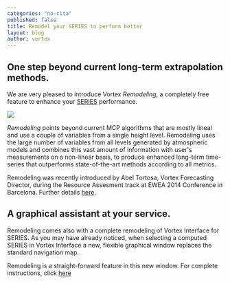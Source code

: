 ```yaml
---
categories: "no-cita"
published: false
title: Remodel your SERIES to perform better
layout: blog
author: vortex
---
```


## One step beyond current long-term extrapolation methods.

We are very pleased to introduce Vortex _Remodeling_, a completely free feature to enhance your [SERIES](../solutions/series.html) performance.

![](http://www.vortex.es/assets/img/forecast-a.jpg)

_Remodeling_ points beyond current MCP algorithms that are mostly lineal and use a couple of variables from a single height level. Remodeling uses the large number of variables from all levels generated by atmospheric models and combines this vast amount of information with user's measurements on a non-linear basis, to produce enhanced long-term time-series that outperforms state-of-the-art methods according to all metrics.

Remodeling was recently introduced by Abel Tortosa, Vortex Forecasting Director, during the Resource Assesment track at EWEA 2014 Conference in Barcelona. Further details [here](htt../docs/EWEA2014_Atortosa.pdf).

## A graphical assistant at your service.

Remodeling comes also with a complete remodeling of Vortex Interface for SERIES. As you may have already noticed, when selecting a computed SERIES in Vortex Interface a new, flexible graphical window replaces the standard navigation map.

Remodeling is a straight-forward feature in this new window. For complete instructions, click [here](../docs/info.remodeling.pdf)